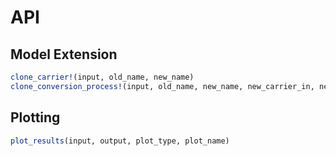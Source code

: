 # API

## Model Extension

```julia
clone_carrier!(input, old_name, new_name)
clone_conversion_process!(input, old_name, new_name, new_carrier_in, new_carrier_out)
```

## Plotting

```julia
plot_results(input, output, plot_type, plot_name)

```